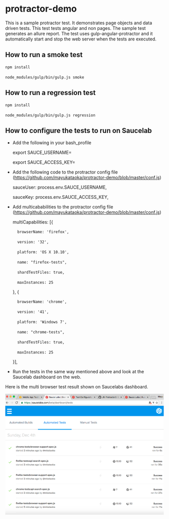 # protractor-demo

This is a sample protractor test. It demonstrates page objects and data driven tests. This test tests angular and non
pages. The sample test generates an allure report. The test uses gulp-angular-protractor and it automatically start and
stop the web server when the tests are executed.

## How to run a smoke test

    npm install

    node_modules/gulp/bin/gulp.js smoke

## How to run a regression test

    npm install

    node_modules/gulp/bin/gulp.js regression

## How to configure the tests to run on Saucelab

- Add the following in your bash_profile

    export SAUCE_USERNAME=<Your Sauce User Name>

    export SAUCE_ACCESS_KEY=<Your Sauce Access key>

- Add the following code to the protractor config file (https://github.com/mayukataoka/protractor-demo/blob/master/conf.js)

    sauceUser: process.env.SAUCE_USERNAME,

    sauceKey: process.env.SAUCE_ACCESS_KEY,

- Add multicababilities to the protractor config file (https://github.com/mayukataoka/protractor-demo/blob/master/conf.js)

    multiCapabilities: [{

        browserName: 'firefox',

        version: '32',

        platform: 'OS X 10.10',

        name: "firefox-tests",

        shardTestFiles: true,

        maxInstances: 25

    }, {

        browserName: 'chrome',

        version: '41',

        platform: 'Windows 7',

        name: "chrome-tests",

        shardTestFiles: true,

        maxInstances: 25
    }],

- Run the tests in the same way mentioned above and look at the Saucelab dashboard on the web.

Here is the multi browser test result shown on Saucelabs dashboard.

<img src="assets/saucelab-test-result.png" width="800">

